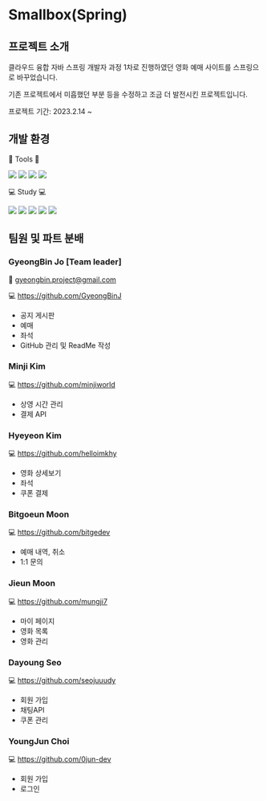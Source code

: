 # Smallbox(Spring)


## 프로젝트 소개
클라우드 융합 자바 스프링 개발자 과정 1차로 진행하였던 영화 예매 사이트를 스프링으로 바꾸었습니다.

기존 프로젝트에서 미흡했던 부분 등을 수정하고 조금 더 발전시킨 프로젝트입니다.

프로젝트 기간: 2023.2.14 ~

## 개발 환경

:wrench: Tools :wrench:

<img src="https://img.shields.io/badge/Spring-6DB33F?style=for-the-badge&logo=Spring&logoColor=white"/> <img src="https://img.shields.io/badge/apache tomcat-F8DC75?style=for-the-badge&logo=apachetomcat&logoColor=white"> <img src="https://img.shields.io/badge/mysql-4479A1?style=for-the-badge&logo=mysql&logoColor=white"> <img src="https://img.shields.io/badge/github-181717?style=for-the-badge&logo=github&logoColor=white">

:computer: Study :computer:

<img src="https://img.shields.io/badge/JAVA-007396?style=for-the-badge&logo=java&logoColor=white"> <img src="https://img.shields.io/badge/JavaScript-FECC00?style=for-the-badge&logo=JavaScript&logoColor=white"/> <img src="https://img.shields.io/badge/jquery-0769AD?style=for-the-badge&logo=jquery&logoColor=white"> <img src="https://img.shields.io/badge/HTML-ED1D24?style=for-the-badge&logo=HTML5&logoColor=white"/> <img src="https://img.shields.io/badge/CSS-1578D3?style=for-the-badge&logo=CSS3&logoColor=white"/> 

## 팀원 및 파트 분배

### GyeongBin Jo [Team leader]

  :email: gyeongbin.project@gmail.com
  
  :computer: https://github.com/GyeongBinJ

- 공지 게시판
- 예매
- 좌석
- GitHub 관리 및 ReadMe 작성

### Minji Kim

  :computer: https://github.com/minjiworld

- 상영 시간 관리
- 결제 API

### Hyeyeon Kim

  :computer: https://github.com/helloimkhy

- 영화 상세보기
- 좌석
- 쿠폰 결제

### Bitgoeun Moon

 :computer:  https://github.com/bitgedev
 
- 예매 내역, 취소
- 1:1 문의

### Jieun Moon

 :computer:  https://github.com/mungji7

- 마이 페이지
- 영화 목록
- 영화 관리

### Dayoung Seo

 :computer:  https://github.com/seojuuudy

- 회원 가입
- 채팅API
- 쿠폰 관리

### YoungJun Choi

 :computer:  https://github.com/0jun-dev

- 회원 가입
- 로그인
